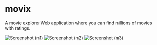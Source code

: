 # movix
 A movie explorer Web application where you can find millions of movies with ratings.

 ![Screenshot (m1)](https://github.com/Soumadeep360/movix/assets/72089988/b097bea3-0458-4a68-9f52-d598ddc9cab1)
![Screenshot (m2)](https://github.com/Soumadeep360/movix/assets/72089988/87c37c6b-be01-4534-be9e-77e014644a44)
![Screenshot (m3)](https://github.com/Soumadeep360/movix/assets/72089988/5b09d587-26b7-4a03-aeb1-c333d02fa589)
